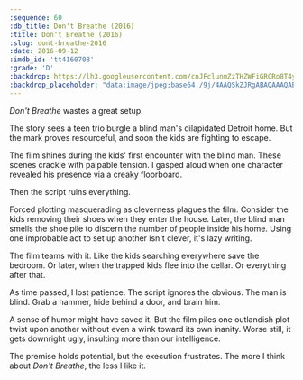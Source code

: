 ```yaml
---
:sequence: 60
:db_title: Don't Breathe (2016)
:title: Don't Breathe (2016)
:slug: dont-breathe-2016
:date: 2016-09-12
:imdb_id: 'tt4160708'
:grade: 'D'
:backdrop: https://lh3.googleusercontent.com/cnJFclunmZzTHZWFiGRCRo8T4ynvtLaB4yQ8JD-U0rjmRXJkL6YSZI1cjPVD5EynpbcsiMaQb87M=w1000-l75-rj
:backdrop_placeholder: "data:image/jpeg;base64,/9j/4AAQSkZJRgABAQAAAQABAAD/2wCEACgcHiMeDSgjISMtKygwPGRBPDc3PHtYXUlkkYCZlo91jIqgtObDoKrarYqMyP/L2u71////m8H////6/+b9//gBKy0tPDU8dkFBdviljKX4+Pj4+Pj4+Pj4+Pj47Pj4+Pj47Pj4+Ozs7Pjs+Pjs+Oz4+Pjs7Oz47Ozs7Ozs7Oz47P/AABEIAAsAFAMBIgACEQEDEQH/xAAXAAADAQAAAAAAAAAAAAAAAAAABAUB/8QAHRAAAQQCAwAAAAAAAAAAAAAAEQABAgMSMxQjQv/EABUBAQEAAAAAAAAAAAAAAAAAAAIB/8QAFhEBAQEAAAAAAAAAAAAAAAAAAAEC/9oADAMBAAIRAxEAPwCbVJpTAT3XlGOHlnKm07k5GT84Fxiho4XtcXOELLdqEolf/9k="
---
```


_Don't Breathe_ wastes a great setup.

The story sees a teen trio burgle a blind man's dilapidated Detroit home. But the mark proves resourceful, and soon the kids are fighting to escape.

The film shines during the kids' first encounter with the blind man. These scenes crackle with palpable tension. I gasped aloud when one character revealed his presence via a creaky floorboard.

Then the script ruins everything.

Forced plotting masquerading as cleverness plagues the film. Consider the kids removing their shoes when they enter the house. Later, the blind man smells the shoe pile to discern the number of people inside his home. Using one improbable act to set up another isn't clever, it's lazy writing.

The film teams with it. Like the kids searching everywhere save the bedroom. Or later, when the trapped kids flee into the cellar. Or everything after that.

As time passed, I lost patience. The script ignores the obvious. The man is blind. Grab a hammer, hide behind a door, and brain him.

A sense of humor might have saved it. But the film piles one outlandish plot twist upon another without even a wink toward its own inanity. Worse still, it gets downright ugly, insulting more than our intelligence.

The premise holds potential, but the execution frustrates. The more I think about _Don't Breathe_, the less I like it.